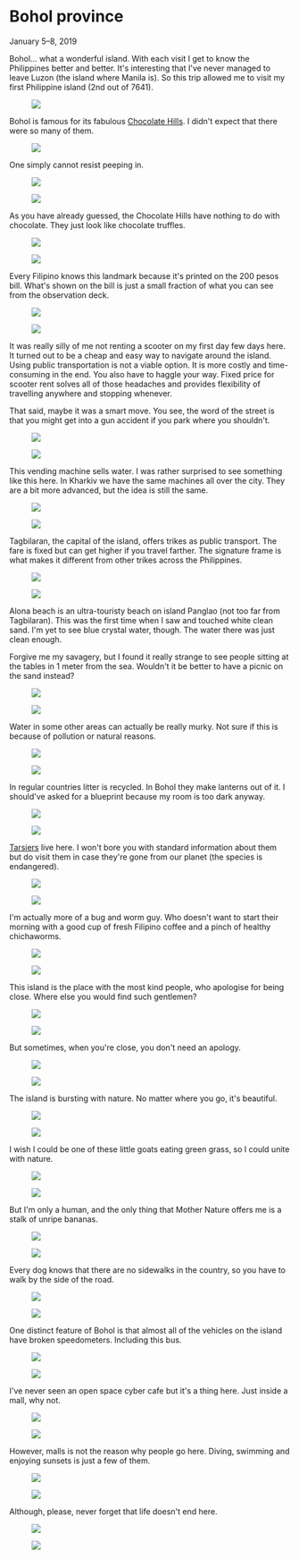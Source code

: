 Bohol province
==============

<p class="post__date"><time datetime="2019-01-05">January 5&ndash;8, 2019</time></p>

Bohol... what a wonderful island. With each visit I get to know the Philippines
better and better. It's interesting that I've never managed to leave Luzon (the
island where Manila is). So this trip allowed me to visit my first Philippine
island (2nd out of 7641).
<figure><img src="https://imgur.com/aQS9dKB.jpg"/></figure>

Bohol is famous for its fabulous [Chocolate
Hills](https://en.wikipedia.org/wiki/Chocolate_Hills). I didn't expect that
there were so many of them.
<figure><img src="https://imgur.com/q1DuR52.jpg"/></figure>

One simply cannot resist peeping in.
<figure>
<img class="lazy" src="/images/i.png" data-src="https://imgur.com/h8fwXdB.jpg"/>
</figure>
<noscript>
<figure><img src="https://imgur.com/h8fwXdB.jpg"></figure>
</noscript>

As you have already guessed, the Chocolate Hills have nothing to do with
chocolate. They just look like chocolate truffles.
<figure>
<img class="lazy" src="/images/i.png" data-src="https://imgur.com/DwR5bdv.jpg"/>
</figure>
<noscript>
<figure><img src="https://imgur.com/DwR5bdv.jpg"></figure>
</noscript>

Every Filipino knows this landmark because it's printed on the 200 pesos
bill. What's shown on the bill is just a small fraction of what you can see from
the observation deck.
<figure>
<img class="lazy" src="/images/i.png" data-src="https://imgur.com/JK5ZOTC.jpg"/>
</figure>
<noscript>
<figure><img src="https://imgur.com/JK5ZOTC.jpg"></figure>
</noscript>

It was really silly of me not renting a scooter on my first day few days
here. It turned out to be a cheap and easy way to navigate around the
island. Using public transportation is not a viable option. It is more costly
and time-consuming in the end. You also have to haggle your way. Fixed price for
scooter rent solves all of those headaches and provides flexibility of
travelling anywhere and stopping whenever.

That said, maybe it was a smart move. You see, the word of the street is that
you might get into a gun accident if you park where you shouldn't.
<figure>
<img class="lazy" src="/images/i.png" data-src="https://imgur.com/2dsRcGD.jpg"/>
</figure>
<noscript>
<figure><img src="https://imgur.com/2dsRcGD.jpg"></figure>
</noscript>

This vending machine sells water. I was rather surprised to see something like
this here. In Kharkiv we have the same machines all over the city. They are a
bit more advanced, but the idea is still the same.
<figure>
<img class="lazy" src="/images/i.png" data-src="https://imgur.com/Lzi3zrC.jpg"/>
</figure>
<noscript>
<figure><img src="https://imgur.com/Lzi3zrC.jpg"></figure>
</noscript>

Tagbilaran, the capital of the island, offers trikes as public transport. The
fare is fixed but can get higher if you travel farther. The signature frame is
what makes it different from other trikes across the Philippines.
<figure>
<img class="lazy" src="/images/i.png" data-src="https://imgur.com/v151x57.jpg"/>
</figure>
<noscript>
<figure><img src="https://imgur.com/v151x57.jpg"></figure>
</noscript>

Alona beach is an ultra-touristy beach on island Panglao (not too far from
Tagbilaran). This was the first time when I saw and touched white clean
sand. I'm yet to see blue crystal water, though. The water there was just clean
enough.

Forgive me my savagery, but I found it really strange to see people sitting at
the tables in 1 meter from the sea. Wouldn't it be better to have a picnic on
the sand instead?
<figure>
<img class="lazy" src="/images/i.png" data-src="https://imgur.com/LCcy62y.jpg"/>
</figure>
<noscript>
<figure><img src="https://imgur.com/LCcy62y.jpg"></figure>
</noscript>

Water in some other areas can actually be really murky. Not sure if this is
because of pollution or natural reasons.
<figure>
<img class="lazy" src="/images/i.png" data-src="https://imgur.com/ZEFLbAc.jpg"/>
</figure>
<noscript>
<figure><img src="https://imgur.com/ZEFLbAc.jpg"></figure>
</noscript>

In regular countries litter is recycled. In Bohol they make lanterns out of
it. I should've asked for a blueprint because my room is too dark anyway.
<figure>
<img class="lazy" src="/images/i.png" data-src="https://imgur.com/TY54mFk.jpg"/>
</figure>
<noscript>
<figure><img src="https://imgur.com/TY54mFk.jpg"></figure>
</noscript>

[Tarsiers](https://en.wikipedia.org/wiki/Tarsier) live here. I won't bore you
with standard information about them but do visit them in case they're gone from
our planet (the species is endangered).
<figure>
<img class="lazy" src="/images/i.png" data-src="https://imgur.com/vEaRlj0.jpg"/>
</figure>
<noscript>
<figure><img src="https://imgur.com/vEaRlj0.jpg"></figure>
</noscript>

I'm actually more of a bug and worm guy. Who doesn't want to start their morning
with a good cup of fresh Filipino coffee and a pinch of healthy chichaworms.
<figure>
<img class="lazy" src="/images/i.png" data-src="https://imgur.com/003D5Wp.jpg"/>
</figure>
<noscript>
<figure><img src="https://imgur.com/003D5Wp.jpg"></figure>
</noscript>

This island is the place with the most kind people, who apologise for being
close. Where else you would find such gentlemen?
<figure>
<img class="lazy" src="/images/i.png" data-src="https://imgur.com/25IaEdG.jpg"/>
</figure>
<noscript>
<figure><img src="https://imgur.com/25IaEdG.jpg"></figure>
</noscript>

But sometimes, when you're close, you don't need an apology.
<figure>
<img class="lazy" src="/images/i.png" data-src="https://imgur.com/Z46mwx8.jpg"/>
</figure>
<noscript>
<figure><img src="https://imgur.com/Z46mwx8.jpg"></figure>
</noscript>

The island is bursting with nature. No matter where you go, it's beautiful.
<figure>
<img class="lazy" src="/images/i.png" data-src="https://imgur.com/F6OjoMS.jpg"/>
</figure>
<noscript>
<figure><img src="https://imgur.com/F6OjoMS.jpg"></figure>
</noscript>

I wish I could be one of these little goats eating green grass, so I could unite
with nature.
<figure>
<img class="lazy" src="/images/i.png" data-src="https://imgur.com/CzbfhpU.jpg"/>
</figure>
<noscript>
<figure><img src="https://imgur.com/CzbfhpU.jpg"></figure>
</noscript>

But I'm only a human, and the only thing that Mother Nature offers me is a stalk
of unripe bananas.
<figure>
<img class="lazy" src="/images/i.png" data-src="https://imgur.com/lblysog.jpg"/>
</figure>
<noscript>
<figure><img src="https://imgur.com/lblysog.jpg"></figure>
</noscript>

Every dog knows that there are no sidewalks in the country, so you have to walk
by the side of the road.
<figure>
<img class="lazy" src="/images/i.png" data-src="https://imgur.com/xDK930T.jpg"/>
</figure>
<noscript>
<figure><img src="https://imgur.com/xDK930T.jpg"></figure>
</noscript>

One distinct feature of Bohol is that almost all of the vehicles on the island
have broken speedometers. Including this bus.
<figure>
<img class="lazy" src="/images/i.png" data-src="https://imgur.com/0H1Iq2R.jpg"/>
</figure>
<noscript>
<figure><img src="https://imgur.com/0H1Iq2R.jpg"></figure>
</noscript>

I've never seen an open space cyber cafe but it's a thing here. Just inside a
mall, why not.
<figure>
<img class="lazy" src="/images/i.png" data-src="https://imgur.com/SNzJWBA.jpg"/>
</figure>
<noscript>
<figure><img src="https://imgur.com/SNzJWBA.jpg"></figure>
</noscript>

However, malls is not the reason why people go here. Diving, swimming and
enjoying sunsets is just a few of them.
<figure>
<img class="lazy" src="/images/i.png" data-src="https://imgur.com/KOGOWBx.jpg"/>
</figure>
<noscript>
<figure><img src="https://imgur.com/KOGOWBx.jpg"></figure>
</noscript>

Although, please, never forget that life doesn't end here.
<figure>
<img class="lazy" src="/images/i.png" data-src="https://imgur.com/ONtNlE7.jpg"/>
</figure>
<noscript>
<figure><img src="https://imgur.com/ONtNlE7.jpg"></figure>
</noscript>
